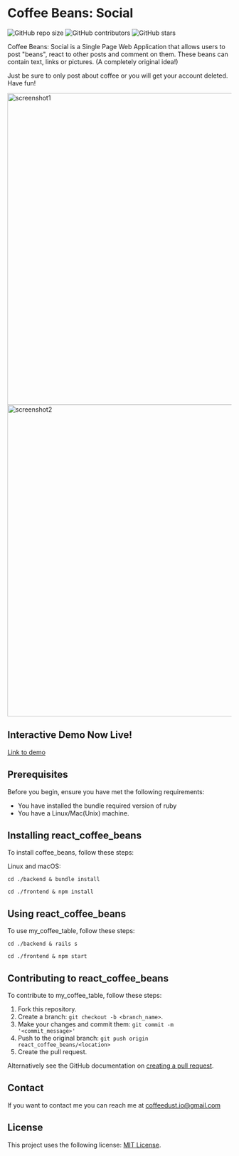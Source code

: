 # Coffee Beans: Social

<!--- These are examples. See https://shields.io for others or to customize this set of shields. You might want to include dependencies, project status and licence info here --->
![GitHub repo size](https://img.shields.io/github/repo-size/coffee-dust/react-coffee-beans)
![GitHub contributors](https://img.shields.io/github/contributors/coffee-dust/react-coffee-beans)
![GitHub stars](https://img.shields.io/github/stars/coffee-dust/react-coffee-beans?style=social)
<!-- ![GitHub forks](https://img.shields.io/github/coffee-dust/react-coffee-beans?style=social) -->

Coffee Beans: Social is a Single Page Web Application that allows users to post "beans", react to other posts and comment on them. These beans can contain text, links or pictures. (A completely original idea!)

Just be sure to only post about coffee or you will get your account deleted. Have fun!

<img src="https://i.imgur.com/Mw3swHU.png" alt="screenshot1" width="700"/>
<img src="https://i.imgur.com/2hAsOnb.png" alt="screenshot2" width="700"/>

## Interactive Demo Now Live!
[Link to demo](https://coffeedust.io/projects/coffee_beans)

## Prerequisites

Before you begin, ensure you have met the following requirements:
<!--- These are just example requirements. Add, duplicate or remove as required --->
* You have installed the bundle required version of ruby
* You have a Linux/Mac(Unix) machine.

## Installing react_coffee_beans

To install coffee_beans, follow these steps:

Linux and macOS:
```
cd ./backend & bundle install
```
```
cd ./frontend & npm install
```

## Using react_coffee_beans

To use my_coffee_table, follow these steps:

```
cd ./backend & rails s
```
```
cd ./frontend & npm start
```


## Contributing to react_coffee_beans
<!--- If your README is long or you have some specific process or steps you want contributors to follow, consider creating a separate CONTRIBUTING.md file--->
To contribute to my_coffee_table, follow these steps:

1. Fork this repository.
2. Create a branch: `git checkout -b <branch_name>`.
3. Make your changes and commit them: `git commit -m '<commit_message>'`
4. Push to the original branch: `git push origin react_coffee_beans/<location>`
5. Create the pull request.

Alternatively see the GitHub documentation on [creating a pull request](https://help.github.com/en/github/collaborating-with-issues-and-pull-requests/creating-a-pull-request).

## Contact

If you want to contact me you can reach me at coffeedust.io@gmail.com

## License
<!--- If you're not sure which open license to use see https://choosealicense.com/--->

This project uses the following license: [MIT License]().